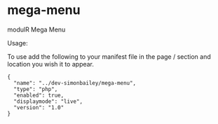 # mega-menu
modulR Mega Menu

Usage:

To use add the following to your manifest file in the page / section and location you wish it to appear.

    {
      "name": "../dev-simonbailey/mega-menu",
      "type": "php",
      "enabled": true,
      "displaymode": "live",
      "version": "1.0"
    }
